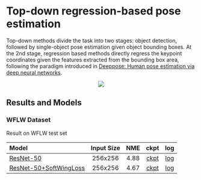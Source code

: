 # Top-down regression-based pose estimation

Top-down methods divide the task into two stages: object detection, followed by single-object pose estimation given object bounding boxes. At the 2nd stage, regression based methods directly regress the keypoint coordinates given the features extracted from the bounding box area, following the paradigm introduced in [Deeppose: Human pose estimation via deep neural networks](http://openaccess.thecvf.com/content_cvpr_2014/html/Toshev_DeepPose_Human_Pose_2014_CVPR_paper.html).

<div align=center>
<img src="https://user-images.githubusercontent.com/15977946/146515040-a82a8a29-d6bc-42f1-a2ab-7dfa610ce363.png">
</div>

## Results and Models

### WFLW Dataset

Result on WFLW test set

| Model                                                           | Input Size | NME  |                              ckpt                              |                              log                              |
| :-------------------------------------------------------------- | :--------: | :--: | :------------------------------------------------------------: | :-----------------------------------------------------------: |
| [ResNet-50](/configs/face_2d_keypoint/topdown_regression/wflw/td-reg_res50_8xb64-210e_wflw-256x256.py) |  256x256   | 4.88 | [ckpt](https://download.openmmlab.com/mmpose/face/deeppose/deeppose_res50_wflw_256x256-92d0ba7f_20210303.pth) | [log](https://download.openmmlab.com/mmpose/face/deeppose/deeppose_res50_wflw_256x256_20210303.log.json) |
| [ResNet-50+SoftWingLoss](/configs/face_2d_keypoint/topdown_regression/wflw/td-reg_res50_softwingloss_8xb64-210e_wflw-256x256.py) |  256x256   | 4.67 | [ckpt](https://download.openmmlab.com/mmpose/face/deeppose/deeppose_res50_wflw_256x256_softwingloss-4d34f22a_20211212.pth) | [log](https://download.openmmlab.com/mmpose/face/deeppose/deeppose_res50_wflw_256x256_softwingloss_20211212.log.json) |
